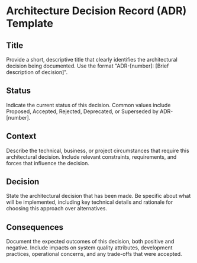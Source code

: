 # Architecture Decision Record (ADR) Template

## Title

Provide a short, descriptive title that clearly identifies the architectural decision being documented. Use the format "ADR-[number]: [Brief description of decision]".

## Status

Indicate the current status of this decision. Common values include Proposed, Accepted, Rejected, Deprecated, or Superseded by ADR-[number].

## Context

Describe the technical, business, or project circumstances that require this architectural decision. Include relevant constraints, requirements, and forces that influence the decision.

## Decision

State the architectural decision that has been made. Be specific about what will be implemented, including key technical details and rationale for choosing this approach over alternatives.

## Consequences

Document the expected outcomes of this decision, both positive and negative. Include impacts on system quality attributes, development practices, operational concerns, and any trade-offs that were accepted.